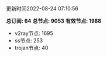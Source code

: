 更新时间2022-08-24 07:10:56

**总订阅: 64**
**总节点: 9053**
**有效节点: 1988**
- v2ray节点: 1695
- ss节点: 253
- trojan节点: 40
